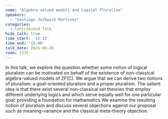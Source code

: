 ```yaml
---
name: "Algebra-valued models and Logical Pluralism"
speakers:
  - "Santiago Jockwich Martinez"
categories:
  - Contributed Talk
hide_talk: true
time_start: '15:15'
time_end: '15:40'
talk_date: 2024-06-26
room: J335
---
```






In this talk,  we explore the question whether some notion
of logical pluralism can be motivated on behalf of the existence of non-classical algebra-valued models of ZF(C). We argue that we can derive two notions of pluralism: a goal-oriented pluralism and a proper pluralism.  The salient idea is that there exist several non-classical set theories that employ different underlying logics and which serve equally well for _one_
particular goal: providing a foundation for mathematics.We examine the resulting notion of pluralism and discuss several objections against our proposal such as meaning-variance and the classical meta-theory objection.















